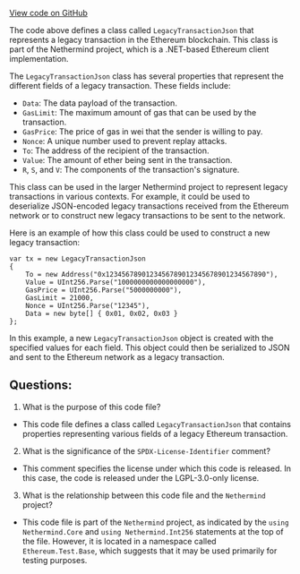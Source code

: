 [View code on GitHub](https://github.com/NethermindEth/nethermind/src/Nethermind/Ethereum.Test.Base/LegacyTransactionJson.cs)

The code above defines a class called `LegacyTransactionJson` that represents a legacy transaction in the Ethereum blockchain. This class is part of the Nethermind project, which is a .NET-based Ethereum client implementation.

The `LegacyTransactionJson` class has several properties that represent the different fields of a legacy transaction. These fields include:

- `Data`: The data payload of the transaction.
- `GasLimit`: The maximum amount of gas that can be used by the transaction.
- `GasPrice`: The price of gas in wei that the sender is willing to pay.
- `Nonce`: A unique number used to prevent replay attacks.
- `To`: The address of the recipient of the transaction.
- `Value`: The amount of ether being sent in the transaction.
- `R`, `S`, and `V`: The components of the transaction's signature.

This class can be used in the larger Nethermind project to represent legacy transactions in various contexts. For example, it could be used to deserialize JSON-encoded legacy transactions received from the Ethereum network or to construct new legacy transactions to be sent to the network.

Here is an example of how this class could be used to construct a new legacy transaction:

```
var tx = new LegacyTransactionJson
{
    To = new Address("0x1234567890123456789012345678901234567890"),
    Value = UInt256.Parse("1000000000000000000"),
    GasPrice = UInt256.Parse("5000000000"),
    GasLimit = 21000,
    Nonce = UInt256.Parse("12345"),
    Data = new byte[] { 0x01, 0x02, 0x03 }
};
```

In this example, a new `LegacyTransactionJson` object is created with the specified values for each field. This object could then be serialized to JSON and sent to the Ethereum network as a legacy transaction.
## Questions: 
 1. What is the purpose of this code file?
- This code file defines a class called `LegacyTransactionJson` that contains properties representing various fields of a legacy Ethereum transaction.

2. What is the significance of the `SPDX-License-Identifier` comment?
- This comment specifies the license under which this code is released. In this case, the code is released under the LGPL-3.0-only license.

3. What is the relationship between this code file and the `Nethermind` project?
- This code file is part of the `Nethermind` project, as indicated by the `using Nethermind.Core` and `using Nethermind.Int256` statements at the top of the file. However, it is located in a namespace called `Ethereum.Test.Base`, which suggests that it may be used primarily for testing purposes.